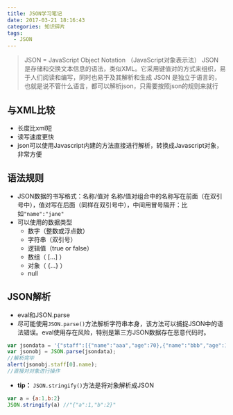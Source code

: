 ```yaml
---
title: JSON学习笔记
date: 2017-03-21 18:16:43
categories: 知识碎片
tags: 
  - JSON
---
```

> JSON = JavaScript Object Notation （JavaScript对象表示法）
> JSON 是存储和交换文本信息的语法，类似XML。它采用键值对的方式来组织，易于人们阅读和编写，同时也易于及其解析和生成
> JSON 是独立于语言的，也就是说不管什么语言，都可以解析json，只需要按照json的规则来就行

## 与XML比较
* 长度比xml短
* 读写速度更快
* json可以使用Javascript内建的方法直接进行解析，转换成Javascript对象，非常方便

## 语法规则
* JSON数据的书写格式：名称/值对
名称/值对组合中的名称写在前面（在双引号中），值对写在后面（同样在双引号中），中间用冒号隔开：比如`"name":"jane"`
* 可以使用的数据类型
	* 数字（整数或浮点数）
	* 字符串（双引号）
	* 逻辑值（true or false）
	* 数组（ [...] ）
	* 对象（ {...} ）
	* null

## JSON解析
* eval和JSON.parse
* 尽可能使用`JSON.parse()`方法解析字符串本身，该方法可以捕捉JSON中的语法错误。eval使用存在风险，特别是第三方JSON数据存在恶意代码时。
```javascript
var jsondata = '{"staff":[{"name":"aaa","age":70},{"name":"bbb","age":12}]}';
var jsonobj = JSON.parse(jsondata);
//解析完毕
alert(jsonobj.staff[0].name);
//直接对对象进行操作
```
* **tip：** `JSON.stringify()`方法是将对象解析成JSON
```javascript
var a = {a:1,b:2}
JSON.stringify(a) //"{"a":1,"b":2}"
```